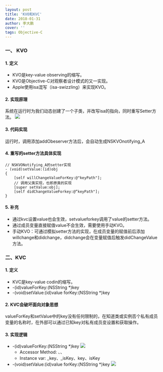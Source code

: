 ```yaml
---
layout: post
title: 'KVO和KVC'
date: 2018-01-31
author: 李大鹏
cover: ''
tags: Objective-C
---
```

### 一、 KVO
#### 1. 定义
* KVO是key-value observing的缩写。
* KVO是Objective-C对观察者设计模式的又一实现。
* Apple使用isa混写（isa-swizzling）来实现KVO。  

#### 2. 实现原理
系统在运行时为我们动态创建了一个子类，并改写isa的指向，同时重写Setter方法。
![](http://files.pandaleo.cn/c22391152afbb9ce9ece5a5d5023d9ad.png)
#### 3. 代码实现
运行时，调用添加addObeserver方法后，会自动生成NSKVOnotifying_A
#### 4. 重写的setter方法具体实现
```
// NSKVONotifying_A的setter实现
- (void)setValue:(id)obj
{
    [self willChangeValueForKey:@"keyPath"];
    // 调用父类实现，也即原类的实现
    [super setValue:obj];
    [self didChangeValueForkey:@“keyPath"];
}
```
#### 5. 补充
* 通过kvc设置value也会生效，setvalueforkey调用了value的setter方法。
* 通过成员变量直接赋值value不会生效，需要使用手动KVO。
* 手动KVO：可通过模拟setter方法的实现，在成员变量的赋值前后添加willchange和didchange，didchange会在变量赋值后触发didChangeValue方法。  

### 二、KVC
#### 1. 定义
* KVC是key-value codin的缩写。
* -(id)valueForKey:(NSString *)key
* -(void)setValue:(id)value forKey:(NSString *)key  

#### 2. KVC会破坏面向对象思想
valueForKey和setValue中的key没有任何限制的，在知道类或实例否个私有成员变量的名称时，在外部可以通过已知key对私有成员变设置和获取操作。
#### 3. 实现逻辑
* -(id)valueForKey:(NSString *)key
![](http://files.pandaleo.cn/12ad5ab6d09b297f208e02ca49b1955a.png)
  * Accessor Method:  <getKey>、<key>、<isKey>
  * Instance var:  _key、_isKey、key、isKey  
* -(void)setValue:(id)value forKey:(NSString *)key
![](http://files.pandaleo.cn/8a598078c5eedbdf60f19d9eae6e6312.png)
